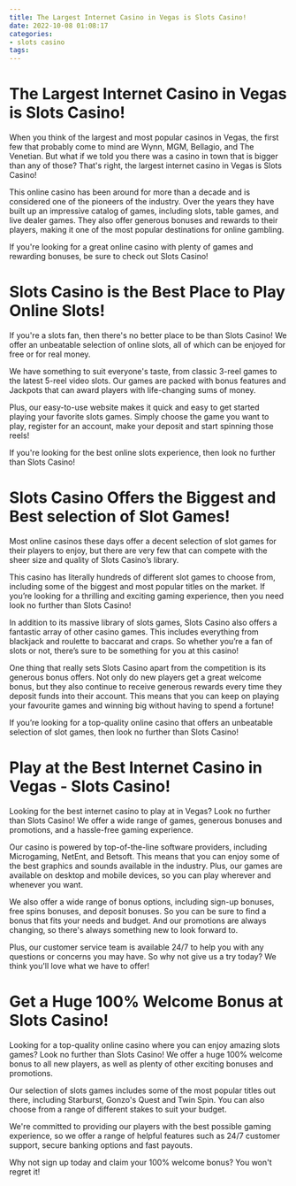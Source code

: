 ```yaml
---
title: The Largest Internet Casino in Vegas is Slots Casino!
date: 2022-10-08 01:08:17
categories:
- slots casino
tags:
---
```



#  The Largest Internet Casino in Vegas is Slots Casino!

When you think of the largest and most popular casinos in Vegas, the first few that probably come to mind are Wynn, MGM, Bellagio, and The Venetian. But what if we told you there was a casino in town that is bigger than any of those? That's right, the largest internet casino in Vegas is Slots Casino!

This online casino has been around for more than a decade and is considered one of the pioneers of the industry. Over the years they have built up an impressive catalog of games, including slots, table games, and live dealer games. They also offer generous bonuses and rewards to their players, making it one of the most popular destinations for online gambling.

If you're looking for a great online casino with plenty of games and rewarding bonuses, be sure to check out Slots Casino!

#  Slots Casino is the Best Place to Play Online Slots!

If you're a slots fan, then there's no better place to be than Slots Casino! We offer an unbeatable selection of online slots, all of which can be enjoyed for free or for real money.

We have something to suit everyone's taste, from classic 3-reel games to the latest 5-reel video slots. Our games are packed with bonus features and Jackpots that can award players with life-changing sums of money.

Plus, our easy-to-use website makes it quick and easy to get started playing your favorite slots games. Simply choose the game you want to play, register for an account, make your deposit and start spinning those reels!

If you're looking for the best online slots experience, then look no further than Slots Casino!

#  Slots Casino Offers the Biggest and Best selection of Slot Games!

Most online casinos these days offer a decent selection of slot games for their players to enjoy, but there are very few that can compete with the sheer size and quality of Slots Casino’s library.

This casino has literally hundreds of different slot games to choose from, including some of the biggest and most popular titles on the market. If you’re looking for a thrilling and exciting gaming experience, then you need look no further than Slots Casino!

In addition to its massive library of slots games, Slots Casino also offers a fantastic array of other casino games. This includes everything from blackjack and roulette to baccarat and craps. So whether you’re a fan of slots or not, there’s sure to be something for you at this casino!

One thing that really sets Slots Casino apart from the competition is its generous bonus offers. Not only do new players get a great welcome bonus, but they also continue to receive generous rewards every time they deposit funds into their account. This means that you can keep on playing your favourite games and winning big without having to spend a fortune!

If you’re looking for a top-quality online casino that offers an unbeatable selection of slot games, then look no further than Slots Casino!

#  Play at the Best Internet Casino in Vegas - Slots Casino!

Looking for the best internet casino to play at in Vegas? Look no further than Slots Casino! We offer a wide range of games, generous bonuses and promotions, and a hassle-free gaming experience.

Our casino is powered by top-of-the-line software providers, including Microgaming, NetEnt, and Betsoft. This means that you can enjoy some of the best graphics and sounds available in the industry. Plus, our games are available on desktop and mobile devices, so you can play wherever and whenever you want.

We also offer a wide range of bonus options, including sign-up bonuses, free spins bonuses, and deposit bonuses. So you can be sure to find a bonus that fits your needs and budget. And our promotions are always changing, so there's always something new to look forward to.

Plus, our customer service team is available 24/7 to help you with any questions or concerns you may have. So why not give us a try today? We think you'll love what we have to offer!

#  Get a Huge 100% Welcome Bonus at Slots Casino!

Looking for a top-quality online casino where you can enjoy amazing slots games? Look no further than Slots Casino! We offer a huge 100% welcome bonus to all new players, as well as plenty of other exciting bonuses and promotions.

Our selection of slots games includes some of the most popular titles out there, including Starburst, Gonzo's Quest and Twin Spin. You can also choose from a range of different stakes to suit your budget.

We're committed to providing our players with the best possible gaming experience, so we offer a range of helpful features such as 24/7 customer support, secure banking options and fast payouts.

Why not sign up today and claim your 100% welcome bonus? You won't regret it!
